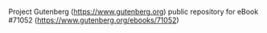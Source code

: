 Project Gutenberg (https://www.gutenberg.org) public repository for
eBook #71052 (https://www.gutenberg.org/ebooks/71052)
